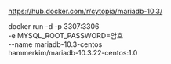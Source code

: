 
https://hub.docker.com/r/cytopia/mariadb-10.3/

docker run -d -p 3307:3306 \
        -e  MYSQL_ROOT_PASSWORD=암호 \
        --name mariadb-10.3-centos \
        hammerkim/mariadb-10.3.22-centos:1.0